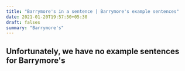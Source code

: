 ```yaml
---
title: "Barrymore's in a sentence | Barrymore's example sentences"
date: 2021-01-20T19:57:50+05:30
draft: falses
summary: "Barrymore's"
---
```

## Unfortunately, we have no example sentences for Barrymore's                 
